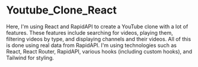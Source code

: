 # Youtube_Clone_React
Here, I'm using React and RapidAPI to create a YouTube clone with a lot of features. These features include searching for videos, playing them, filtering videos by type, and displaying channels and their videos. All of this is done using real data from RapidAPI. I'm using technologies such as React, React Router, RapidAPI, various hooks (including custom hooks), and Tailwind for styling.
